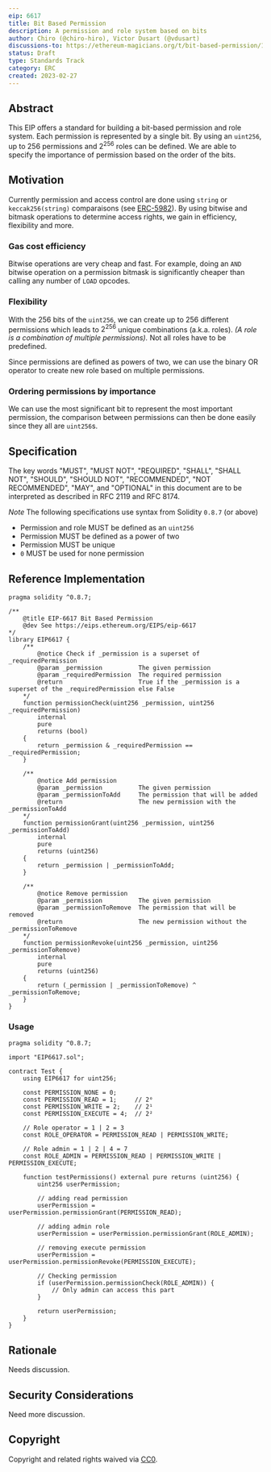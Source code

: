 ```yaml
---
eip: 6617
title: Bit Based Permission
description: A permission and role system based on bits
author: Chiro (@chiro-hiro), Victor Dusart (@vdusart)
discussions-to: https://ethereum-magicians.org/t/bit-based-permission/13065
status: Draft
type: Standards Track
category: ERC
created: 2023-02-27
---
```


## Abstract

This EIP offers a standard for building a bit-based permission and role system. Each permission is represented by a single bit. By using an `uint256`, up to $256$ permissions and $2^{256}$ roles can be defined. We are able to specify the importance of permission based on the order of the bits.

## Motivation

Currently permission and access control are done using `string` or `keccak256(string)` comparaisons (see [ERC-5982](./eip-5982.md)).
By using bitwise and bitmask operations to determine access rights, we gain in efficiency, flexibility and more.

### Gas cost efficiency

Bitwise operations are very cheap and fast. For example, doing an `AND` bitwise operation on a permission bitmask is significantly cheaper than calling any number of `LOAD` opcodes.

### Flexibility

With the 256 bits of the `uint256`, we can create up to 256 different permissions which leads to $2^{256}$ unique combinations (a.k.a. roles).
*(A role is a combination of multiple permissions).* Not all roles have to be predefined.

Since permissions are defined as powers of two, we can use the binary OR operator to create new role based on multiple permissions.

### Ordering permissions by importance

We can use the most significant bit to represent the most important permission, the comparison between permissions can then be done easily since they all are `uint256`s.

## Specification

The key words "MUST", "MUST NOT", "REQUIRED", "SHALL", "SHALL NOT", "SHOULD", "SHOULD NOT", "RECOMMENDED", "NOT RECOMMENDED", "MAY", and "OPTIONAL" in this document are to be interpreted as described in RFC 2119 and RFC 8174.

*Note* The following specifications use syntax from Solidity `0.8.7` (or above)

- Permission and role MUST be defined as an `uint256`
- Permission MUST be defined as a power of two
- Permission MUST be unique
- `0` MUST be used for none permission


## Reference Implementation

```solidity
pragma solidity ^0.8.7;

/**
    @title EIP-6617 Bit Based Permission
    @dev See https://eips.ethereum.org/EIPS/eip-6617
*/
library EIP6617 {
    /**
        @notice Check if _permission is a superset of _requiredPermission
        @param _permission          The given permission
        @param _requiredPermission  The required permission
        @return                     True if the _permission is a superset of the _requiredPermission else False
    */
    function permissionCheck(uint256 _permission, uint256 _requiredPermission)
        internal
        pure
        returns (bool)
    {
        return _permission & _requiredPermission == _requiredPermission;
    }

    /**
        @notice Add permission
        @param _permission          The given permission
        @param _permissionToAdd		The permission that will be added
        @return                     The new permission with the _permissionToAdd
    */
    function permissionGrant(uint256 _permission, uint256 _permissionToAdd)
        internal
        pure
        returns (uint256)
    {
        return _permission | _permissionToAdd;
    }

    /**
        @notice Remove permission
        @param _permission          The given permission
        @param _permissionToRemove	The permission that will be removed
        @return                     The new permission without the _permissionToRemove
    */
    function permissionRevoke(uint256 _permission, uint256 _permissionToRemove)
        internal
        pure
        returns (uint256)
    {
        return (_permission | _permissionToRemove) ^ _permissionToRemove;
    }
}
```

### Usage

```solidity
pragma solidity ^0.8.7;

import "EIP6617.sol";

contract Test {
	using EIP6617 for uint256;

	const PERMISSION_NONE = 0;
	const PERMISSION_READ = 1;     // 2⁰
	const PERMISSION_WRITE = 2;    // 2¹
	const PERMISSION_EXECUTE = 4;  // 2²

	// Role operator = 1 | 2 = 3
	const ROLE_OPERATOR = PERMISSION_READ | PERMISSION_WRITE;

	// Role admin = 1 | 2 | 4 = 7
	const ROLE_ADMIN = PERMISSION_READ | PERMISSION_WRITE | PERMISSION_EXECUTE;

  	function testPermissions() external pure returns (uint256) {
    	uint256 userPermission;

		// adding read permission
    	userPermission = userPermission.permissionGrant(PERMISSION_READ);
    	
		// adding admin role
		userPermission = userPermission.permissionGrant(ROLE_ADMIN);

		// removing execute permission
    	userPermission = userPermission.permissionRevoke(PERMISSION_EXECUTE);
    	
		// Checking permission
		if (userPermission.permissionCheck(ROLE_ADMIN)) {
      		// Only admin can access this part
    	}

    	return userPermission;
  	}
}
```

## Rationale

Needs discussion.


## Security Considerations

Need more discussion.

## Copyright

Copyright and related rights waived via [CC0](../LICENSE.md).
